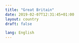 ```yaml
---
title: "Great Britain"
date: 2019-02-07T12:31:45+01:00
layout: country
draft: false

lang: English
---
```



